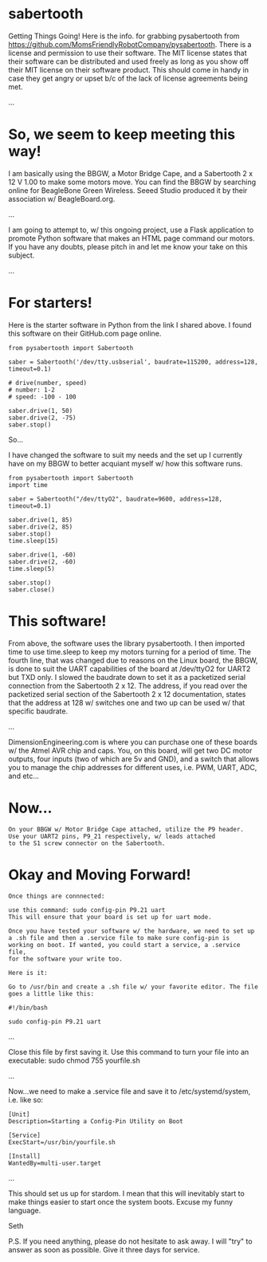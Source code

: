 # sabertooth
Getting Things Going! Here is the info. for grabbing pysabertooth from https://github.com/MomsFriendlyRobotCompany/pysabertooth. There is a license and permission to use their software.
The MIT license states that their software can be distributed and used freely as long as you show off their MIT license on their software product. This should come in handy in case they get 
angry or upset b/c of the lack of license agreements being met.

...

# So, we seem to keep meeting this way!
I am basically using the BBGW, a Motor Bridge Cape, and a Sabertooth 2 x 12 V 1.00 to make some motors move. You can find the BBGW by searching online for BeagleBone Green Wireless. Seeed Studio 
produced it by their association w/ BeagleBoard.org. 

...

I am going to attempt to, w/ this ongoing project, use a Flask application to promote Python software that makes an HTML page command our motors. If you have any doubts, please pitch in and
let me know your take on this subject. 

...

# For starters!
Here is the starter software in Python from the link I shared above. I found this software on their GitHub.com page online. 

    from pysabertooth import Sabertooth

    saber = Sabertooth('/dev/tty.usbserial', baudrate=115200, address=128, timeout=0.1)

    # drive(number, speed)
    # number: 1-2
    # speed: -100 - 100

    saber.drive(1, 50)
    saber.drive(2, -75)
    saber.stop()

So...

I have changed the software to suit my needs and the set up I currently have on my BBGW to better acquiant myself w/ how this software runs.

    from pysabertooth import Sabertooth
    import time

    saber = Sabertooth("/dev/ttyO2", baudrate=9600, address=128, timeout=0.1)
    
    saber.drive(1, 85)
    saber.drive(2, 85)
    saber.stop()
    time.sleep(15)

    saber.drive(1, -60)
    saber.drive(2, -60)
    time.sleep(5)

    saber.stop()
    saber.close()    

# This software!
From above, the software uses the library pysabertooth. I then imported time to use time.sleep to keep my motors turning for a period of time. The fourth line, that was changed due to reasons on 
the Linux board, the BBGW, is done to suit the UART capabilities of the board at /dev/ttyO2 for UART2 but TXD only. I slowed the baudrate down to set it as a packetized serial connection from the Sabertooth
2 x 12. The address, if you read over the packetized serial section of the Sabertooth 2 x 12 documentation, states that the address at 128 w/ switches one and two up can be used w/ that
specific baudrate.

...

DimensionEngineering.com is where you can purchase one of these boards w/ the Atmel AVR chip and caps. You, on this board, will get two DC motor outputs, four inputs (two of which are 5v and GND),
 and a switch that allows you to manage the chip addresses for different uses, i.e. PWM, UART, ADC, and etc...

# Now...

    On your BBGW w/ Motor Bridge Cape attached, utilize the P9 header. 
    Use your UART2 pins, P9_21 respectively, w/ leads attached
    to the S1 screw connector on the Sabertooth.

# Okay and Moving Forward!

    Once things are connnected:

    use this command: sudo config-pin P9.21 uart
    This will ensure that your board is set up for uart mode.

    Once you have tested your software w/ the hardware, we need to set up
    a .sh file and then a .service file to make sure config-pin is 
    working on boot. If wanted, you could start a service, a .service file, 
    for the software your write too.

    Here is it:

    Go to /usr/bin and create a .sh file w/ your favorite editor. The file 
    goes a little like this:

    #!/bin/bash

    sudo config-pin P9.21 uart

...

Close this file by first saving it. Use this command to turn your file into an executable: sudo chmod 755 yourfile.sh

...

Now...we need to make a .service file and save it to /etc/systemd/system, i.e. like so:

    [Unit]
    Description=Starting a Config-Pin Utility on Boot

    [Service]
    ExecStart=/usr/bin/yourfile.sh

    [Install]
    WantedBy=multi-user.target

...

This should set us up for stardom. I mean that this will inevitably start to make things easier to start once the system boots. Excuse my funny language.

Seth

P.S. If you need anything, please do not hesitate to ask away. I will "try" to answer as soon as possible. Give it three days for service.
